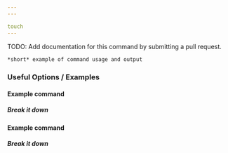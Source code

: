 ```yaml
---
---

touch
---
```

TODO: Add documentation for this command by submitting a pull request.
<!-- one line explanation would go here -->

<!-- minimal example -->
~~~ bash
*short* example of command usage and output
~~~

<!--more-->

### Useful Options / Examples

#### Example command

##### Break it down

#### Example command

##### Break it down
